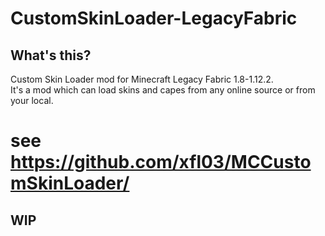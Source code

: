 # CustomSkinLoader-LegacyFabric
## What's this?  
Custom Skin Loader mod for Minecraft Legacy Fabric 1.8-1.12.2.  
It's a mod which can load skins and capes from any online source or from your local.

# see https://github.com/xfl03/MCCustomSkinLoader/

## WIP
